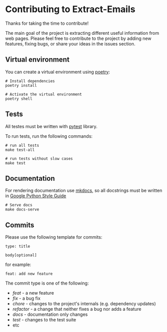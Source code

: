 # Contributing to Extract-Emails

Thanks for taking the time to contribute!

The main goal of the project is extracting different useful information from web pages.
Please feel free to contribute to the project by adding new features, fixing bugs, or share your ideas in the issues section.

## Virtual environment
You can create a virtual environment using [poetry](https://python-poetry.org/docs/):
```shell
# Install dependencies
poetry install

# Activate the virtual environment
poetry shell
```

## Tests
All testes must be written with [pytest](https://docs.pytest.org/) library.

To run tests, run the following commands:
```shell
# run all tests
make test-all

# run tests without slow cases
make test
```

## Documentation
For rendering documentation use [mkdocs](https://mkdocs.org/), so all docstrings must be
written in [Google Python Style Guide](https://google.github.io/styleguide/pyguide.html)

```shell
# Serve docs
make docs-serve
```

## Commits
Please use the following template for commits:
```shell
type: title

body[optional]
```
for example:
```shell
feat: add new feature
```

The commit type is one of the following:

- *feat* - a new feature
- *fix* - a bug fix
- *chore* - changes to the project's internals (e.g. dependency updates)
- *refactor* - a change that neither fixes a bug nor adds a feature
- *docs* - documentation only changes
- *test* - changes to the test suite
- etc
